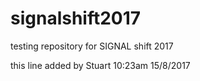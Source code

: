 # signalshift2017
testing repository for SIGNAL shift 2017

this line added by Stuart 10:23am 15/8/2017
